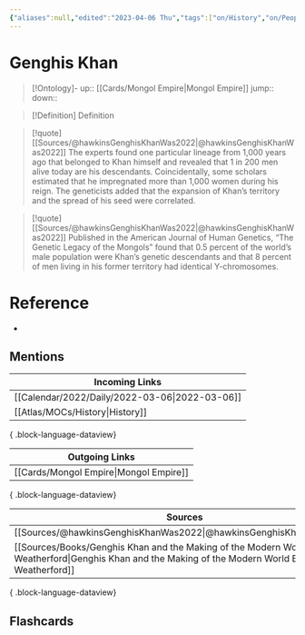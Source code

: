 ```yaml
---
{"aliases":null,"edited":"2023-04-06 Thu","tags":["on/History","on/People"],"date created":"2022-03-06 Sun","dg-publish":true,"permalink":"/cards/genghis-khan/","dgPassFrontmatter":true}
---
```


# Genghis Khan

> [!Ontology]-
> up:: [[Cards/Mongol Empire\|Mongol Empire]]
> jump::
> down:: 

> [!Definition] Definition

> [!quote] [[Sources/@hawkinsGenghisKhanWas2022\|@hawkinsGenghisKhanWas2022]]
> The experts found one particular lineage from 1,000 years ago that belonged to Khan himself and revealed that 1 in 200 men alive today are his descendants. Coincidentally, some scholars estimated that he impregnated more than 1,000 women during his reign. The geneticists added that the expansion of Khan’s territory and the spread of his seed were correlated.

> [!quote] [[Sources/@hawkinsGenghisKhanWas2022\|@hawkinsGenghisKhanWas2022]]
> Published in the American Journal of Human Genetics, “The Genetic Legacy of the Mongols” found that 0.5 percent of the world’s male population were Khan’s genetic descendants and that 8 percent of men living in his former territory had identical Y-chromosomes.

# Reference

- 

## Mentions

| Incoming Links                                    |
| ------------------------------------------------- |
| [[Calendar/2022/Daily/2022-03-06\|2022-03-06]] |
| [[Atlas/MOCs/History\|History]]                |

{ .block-language-dataview}

| Outgoing Links                            |
| ----------------------------------------- |
| [[Cards/Mongol Empire\|Mongol Empire]] |

{ .block-language-dataview}

| Sources                                                                                                                                                       |
| ------------------------------------------------------------------------------------------------------------------------------------------------------------- |
| [[Sources/@hawkinsGenghisKhanWas2022\|@hawkinsGenghisKhanWas2022]]                                                                                         |
| [[Sources/Books/Genghis Khan and the Making of the Modern World By Jack Weatherford\|Genghis Khan and the Making of the Modern World By Jack Weatherford]] |

{ .block-language-dataview}

## Flashcards